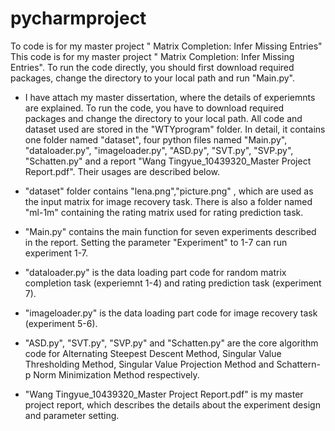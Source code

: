 # pycharmproject

To code is for my master project " Matrix Completion: Infer Missing Entries"
This code is for my master project " Matrix Completion: Infer Missing Entries". To run the code directly, you should first download required packages, change the directory to your local path and run "Main.py".

* I have attach my master dissertation, where the details of experiemnts are explained.
To run the code, you have to download required packages and change the directory to your local path.
All code and dataset used are stored in the "WTYprogram" folder. In detail, it contains one folder named "dataset", four python files named "Main.py", "dataloader.py", "imageloader.py", "ASD.py", "SVT.py", "SVP.py", "Schatten.py" and a report "Wang Tingyue_10439320_Master Project Report.pdf". Their usages are described below. 

* "dataset" folder contains "lena.png","picture.png" , which are used as the input matrix for image recovery task. There is also a folder named "ml-1m" containing the rating matrix used for rating prediction task.

* "Main.py" contains the main function for seven experiments described in the report. Setting the parameter "Experiment" to 1-7 can run experiment 1-7.

* "dataloader.py" is the data loading part code for random matrix completion task (experiemnt 1-4) and rating prediction task (experiment 7).

* "imageloader.py" is the data loading part code for image recovery task (experiment 5-6).

* "ASD.py", "SVT.py", "SVP.py" and "Schatten.py" are the core algorithm code for Alternating Steepest Descent Method, Singular Value Thresholding Method, Singular Value Projection Method and Schattern-p Norm Minimization Method respectively.

* "Wang Tingyue_10439320_Master Project Report.pdf" is my master project report, which describes the details about the experiment design and parameter setting.

